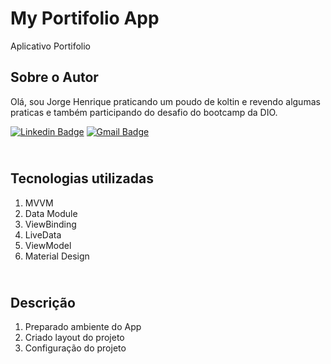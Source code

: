 # My Portifolio App

Aplicativo Portifolio

## Sobre o Autor
Olá, sou Jorge Henrique praticando um poudo de koltin e revendo algumas praticas e também participando do desafio do bootcamp da DIO.

[![Linkedin Badge](https://img.shields.io/badge/-Jorge_H._Chiarelli-blue?style=flat-square&logo=Linkedin&logoColor=white&link=https://br.linkedin.com/in/jorge-henrique-chiarelli-399251217)](https://br.linkedin.com/in/jorge-henrique-chiarelli-399251217)  [![Gmail Badge](https://img.shields.io/badge/-jhcchiarelli@gmail.com-c14438?style=flat-square&logo=Gmail&logoColor=white&link=mailto:jhcchiarelli@gmail.com)](mailto:jhcchiarelli@gmail.com)

## <br />Tecnologias utilizadas
1. MVVM
2. Data Module
3. ViewBinding
4. LiveData
5. ViewModel
6. Material Design

## <br />Descrição
1. Preparado ambiente do App
2. Criado layout do projeto
3. Configuração do projeto
